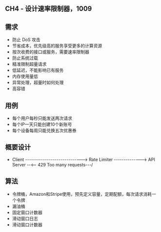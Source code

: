 ## CH4 - 设计速率限制器，1009

## 需求
- 防止 DoS 攻击
- 节省成本，优先级高的服务享受更多的计算资源
- 按次收费的接口或服务，需要速率限制器
- 防止系统过载
- 精准限制超量请求
- 低延迟，不能影响已有服务
- 内存使用量低
- 异常处理，超量时如何处理
- 高容错

## 用例
- 每个用户每秒只能发送两次请求
- 每个IP一天只能创建10个新账号
- 每个设备每周只能兑换五次优惠券


## 概要设计
- Client  -----------------------------> Rate Limiter --------------> API Server
        \--<-- 429 Too many requests---/

## 算法
- 令牌桶，Amazon和Stripe使用，预先定义容量，定期配额，每次请求消耗一个令牌
- 漏油桶
- 固定窗口计数器
- 滑动窗口日志
- 滑动窗口计数器

